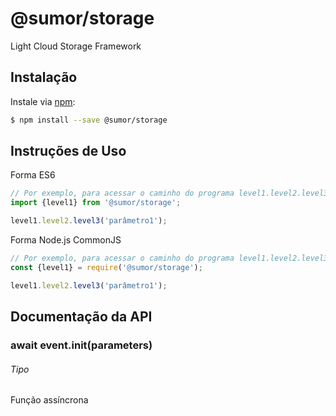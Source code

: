 # @sumor/storage
Light Cloud Storage Framework

## Instalação

Instale via [npm](https://www.npmjs.com/):
```sh
$ npm install --save @sumor/storage
```

## Instruções de Uso

Forma ES6
```js
// Por exemplo, para acessar o caminho do programa level1.level2.level3
import {level1} from '@sumor/storage';

level1.level2.level3('parâmetro1');
```
Forma Node.js CommonJS
```js
// Por exemplo, para acessar o caminho do programa level1.level2.level3
const {level1} = require('@sumor/storage');

level1.level2.level3('parâmetro1');
```

## Documentação da API

### await event.init(parameters)
###### Tipo
Função assíncrona